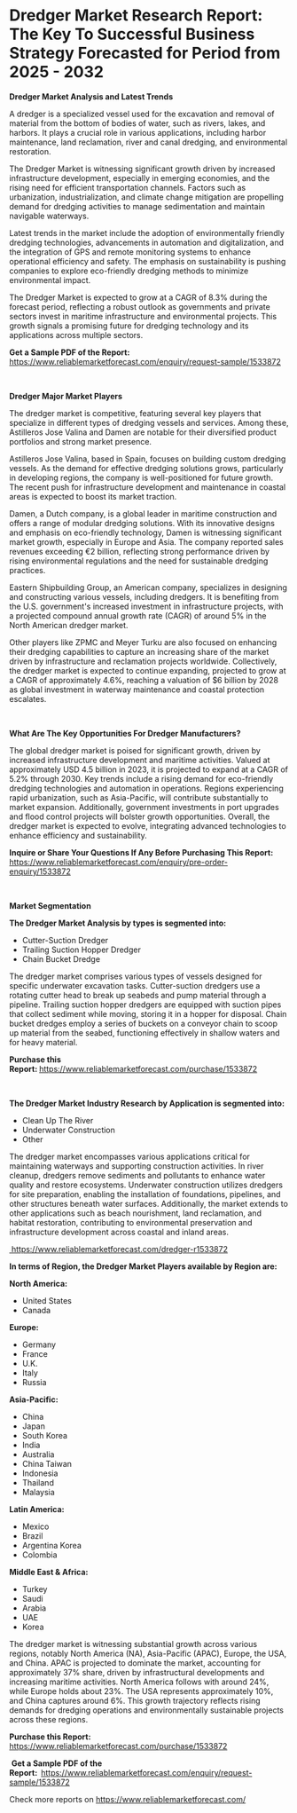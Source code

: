 <p><h1>Dredger Market Research Report: The Key To Successful Business Strategy Forecasted for Period from 2025 - 2032</h1></p><p><strong>Dredger Market Analysis and Latest Trends</strong></p>
<p><p>A dredger is a specialized vessel used for the excavation and removal of material from the bottom of bodies of water, such as rivers, lakes, and harbors. It plays a crucial role in various applications, including harbor maintenance, land reclamation, river and canal dredging, and environmental restoration.</p><p>The Dredger Market is witnessing significant growth driven by increased infrastructure development, especially in emerging economies, and the rising need for efficient transportation channels. Factors such as urbanization, industrialization, and climate change mitigation are propelling demand for dredging activities to manage sedimentation and maintain navigable waterways.</p><p>Latest trends in the market include the adoption of environmentally friendly dredging technologies, advancements in automation and digitalization, and the integration of GPS and remote monitoring systems to enhance operational efficiency and safety. The emphasis on sustainability is pushing companies to explore eco-friendly dredging methods to minimize environmental impact.</p><p>The Dredger Market is expected to grow at a CAGR of 8.3% during the forecast period, reflecting a robust outlook as governments and private sectors invest in maritime infrastructure and environmental projects. This growth signals a promising future for dredging technology and its applications across multiple sectors.</p></p>
<p><strong>Get a Sample PDF of the Report:&nbsp;</strong> <a href="https://www.reliablemarketforecast.com/enquiry/request-sample/1533872?utm_campaign=2736&utm_medium=2&utm_source=Github&utm_content=ia&utm_term=08042025&utm_id=dredger">https://www.reliablemarketforecast.com/enquiry/request-sample/1533872</a></p>
<p>&nbsp;</p>
<p><strong>Dredger Major Market Players</strong></p>
<p><p>The dredger market is competitive, featuring several key players that specialize in different types of dredging vessels and services. Among these, Astilleros Jose Valina and Damen are notable for their diversified product portfolios and strong market presence. </p><p>Astilleros Jose Valina, based in Spain, focuses on building custom dredging vessels. As the demand for effective dredging solutions grows, particularly in developing regions, the company is well-positioned for future growth. The recent push for infrastructure development and maintenance in coastal areas is expected to boost its market traction.</p><p>Damen, a Dutch company, is a global leader in maritime construction and offers a range of modular dredging solutions. With its innovative designs and emphasis on eco-friendly technology, Damen is witnessing significant market growth, especially in Europe and Asia. The company reported sales revenues exceeding €2 billion, reflecting strong performance driven by rising environmental regulations and the need for sustainable dredging practices.</p><p>Eastern Shipbuilding Group, an American company, specializes in designing and constructing various vessels, including dredgers. It is benefiting from the U.S. government's increased investment in infrastructure projects, with a projected compound annual growth rate (CAGR) of around 5% in the North American dredger market.</p><p>Other players like ZPMC and Meyer Turku are also focused on enhancing their dredging capabilities to capture an increasing share of the market driven by infrastructure and reclamation projects worldwide. Collectively, the dredger market is expected to continue expanding, projected to grow at a CAGR of approximately 4.6%, reaching a valuation of $6 billion by 2028 as global investment in waterway maintenance and coastal protection escalates.</p></p>
<p>&nbsp;</p>
<p><strong>What Are The Key Opportunities For Dredger Manufacturers?</strong></p>
<p><p>The global dredger market is poised for significant growth, driven by increased infrastructure development and maritime activities. Valued at approximately USD 4.5 billion in 2023, it is projected to expand at a CAGR of 5.2% through 2030. Key trends include a rising demand for eco-friendly dredging technologies and automation in operations. Regions experiencing rapid urbanization, such as Asia-Pacific, will contribute substantially to market expansion. Additionally, government investments in port upgrades and flood control projects will bolster growth opportunities. Overall, the dredger market is expected to evolve, integrating advanced technologies to enhance efficiency and sustainability.</p></p>
<p><strong>Inquire or Share Your Questions If Any Before Purchasing This Report:</strong> <a href="https://www.reliablemarketforecast.com/enquiry/pre-order-enquiry/1533872?utm_campaign=2736&utm_medium=2&utm_source=Github&utm_content=ia&utm_term=08042025&utm_id=dredger">https://www.reliablemarketforecast.com/enquiry/pre-order-enquiry/1533872</a></p>
<p>&nbsp;</p>
<p><strong>Market Segmentation</strong></p>
<p><strong>The Dredger Market Analysis by types is segmented into:</strong></p>
<p><ul><li>Cutter-Suction Dredger</li><li>Trailing Suction Hopper Dredger</li><li>Chain Bucket Dredge</li></ul></p>
<p><p>The dredger market comprises various types of vessels designed for specific underwater excavation tasks. Cutter-suction dredgers use a rotating cutter head to break up seabeds and pump material through a pipeline. Trailing suction hopper dredgers are equipped with suction pipes that collect sediment while moving, storing it in a hopper for disposal. Chain bucket dredges employ a series of buckets on a conveyor chain to scoop up material from the seabed, functioning effectively in shallow waters and for heavy material.</p></p>
<p><strong>Purchase this Report:&nbsp;</strong><a href="https://www.reliablemarketforecast.com/purchase/1533872?utm_campaign=2736&utm_medium=2&utm_source=Github&utm_content=ia&utm_term=08042025&utm_id=dredger">https://www.reliablemarketforecast.com/purchase/1533872</a></p>
<p>&nbsp;</p>
<p><strong>The Dredger Market Industry Research by Application is segmented into:</strong></p>
<p><ul><li>Clean Up The River</li><li>Underwater Construction</li><li>Other</li></ul></p>
<p><p>The dredger market encompasses various applications critical for maintaining waterways and supporting construction activities. In river cleanup, dredgers remove sediments and pollutants to enhance water quality and restore ecosystems. Underwater construction utilizes dredgers for site preparation, enabling the installation of foundations, pipelines, and other structures beneath water surfaces. Additionally, the market extends to other applications such as beach nourishment, land reclamation, and habitat restoration, contributing to environmental preservation and infrastructure development across coastal and inland areas.</p></p>
<p><a href="https://www.reliablemarketforecast.com/dredger-r1533872?utm_campaign=2736&utm_medium=2&utm_source=Github&utm_content=ia&utm_term=08042025&utm_id=dredger">&nbsp;https://www.reliablemarketforecast.com/dredger-r1533872</a></p>
<p><strong>In terms of Region, the Dredger Market Players available by Region are:</strong></p>
<p>
    <p> <strong> North America: </strong>
        <ul>
            <li>United States</li>
            <li>Canada</li>
        </ul>
        </p> 
    <p> <strong> Europe: </strong>
        <ul>
            <li>Germany</li>
            <li>France</li>
            <li>U.K.</li>
            <li>Italy</li>
            <li>Russia</li>
        </ul>
        </p> 
    <p> <strong> Asia-Pacific: </strong>
        <ul>
            <li>China</li>
            <li>Japan</li>
            <li>South Korea</li>
            <li>India</li>
            <li>Australia</li>
            <li>China Taiwan</li>
            <li>Indonesia</li>
            <li>Thailand</li>
            <li>Malaysia</li>
        </ul>
        </p> 
    <p> <strong> Latin America: </strong>
        <ul>
            <li>Mexico</li>
            <li>Brazil</li>
            <li>Argentina Korea</li>
            <li>Colombia</li>
        </ul>
        </p> 
    <p> <strong> Middle East & Africa: </strong>
        <ul>
            <li>Turkey</li>
            <li>Saudi</li>
            <li>Arabia</li>
            <li>UAE</li>
            <li>Korea</li>
        </ul>
    </p>
    </p>
<p><p>The dredger market is witnessing substantial growth across various regions, notably North America (NA), Asia-Pacific (APAC), Europe, the USA, and China. APAC is projected to dominate the market, accounting for approximately 37% share, driven by infrastructural developments and increasing maritime activities. North America follows with around 24%, while Europe holds about 23%. The USA represents approximately 10%, and China captures around 6%. This growth trajectory reflects rising demands for dredging operations and environmentally sustainable projects across these regions.</p></p>
<p><strong>Purchase this Report: </strong><a href="https://www.reliablemarketforecast.com/purchase/1533872?utm_campaign=2736&utm_medium=2&utm_source=Github&utm_content=ia&utm_term=08042025&utm_id=dredger">https://www.reliablemarketforecast.com/purchase/1533872</a></p>
<p>&nbsp;<strong>Get a Sample PDF of the Report:&nbsp;&nbsp;</strong><a href="https://www.reliablemarketforecast.com/enquiry/request-sample/1533872?utm_campaign=2736&utm_medium=2&utm_source=Github&utm_content=ia&utm_term=08042025&utm_id=dredger">https://www.reliablemarketforecast.com/enquiry/request-sample/1533872</a></p>
<p><strong></strong></p>
<p>Check more reports on <a href="https://www.reliablemarketforecast.com/?utm_campaign=2736&utm_medium=2&utm_source=Github&utm_content=ia&utm_term=08042025&utm_id=dredger">https://www.reliablemarketforecast.com/</a></p>